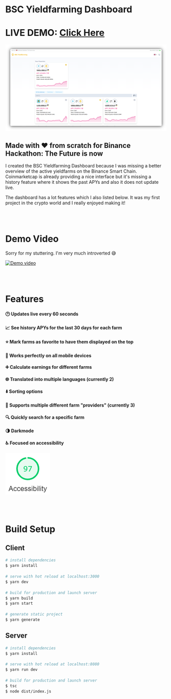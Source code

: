 # BSC Yieldfarming Dashboard

# LIVE DEMO: <u>[Click Here](https://boring-clarke-3f4d09.netlify.app/)</u>

![Screenshot](./content/screenshot.png)

## Made with ❤️ from scratch for Binance Hackathon: The Future is now

I created the BSC Yieldfarming Dashboard because I was missing a better overview of the active yieldfarms on the Binance Smart Chain. Coinmarketcap is already providing a nice interface but it's missing a history feature where it shows the past APYs and also it does not update live.

The dashboard has a lot features which I also listed below. It was my first project in the crypto world and I really enjoyed making it!

<br></br>
# Demo Video

Sorry for my stuttering. I'm very much introverted 😅

[![Demo video](https://img.youtube.com/vi/jHm1GGcCA3w/0.jpg)](https://youtu.be/jHm1GGcCA3w)

<br></br>
# Features
#### 🕑 **Updates live every 60 seconds**
#### 📈 **See history APYs for the last 30 days for each farm**
#### ⭐ **Mark farms as favorite to have them displayed on the top**
#### 📱 **Works perfectly on all mobile devices**
#### ➕ **Calculate earnings for different farms**
#### 🌐 **Translated into multiple languages (currently 2)**
#### ⬇️ **Sorting options**
#### 🔗 **Supports multiple different farm "providers" (currently 3)**
#### 🔍 **Quickly search for a specific farm**
#### 🌗 **Darkmode**
#### ♿ **Focused on accessibility**

![Accessibility Score](./content/accessibility.png)

<br></br>
# Build Setup

## Client

```bash
# install dependencies
$ yarn install

# serve with hot reload at localhost:3000
$ yarn dev

# build for production and launch server
$ yarn build
$ yarn start

# generate static project
$ yarn generate
```

## Server

```bash
# install dependencies
$ yarn install

# serve with hot reload at localhost:8080
$ yarn run dev

# build for production and launch server
$ tsc
$ node dist/index.js
```